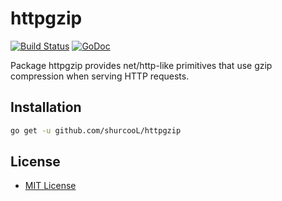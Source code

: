 httpgzip
========

[![Build Status](https://travis-ci.org/shurcooL/httpgzip.svg?branch=master)](https://travis-ci.org/shurcooL/httpgzip) [![GoDoc](https://godoc.org/github.com/shurcooL/httpgzip?status.svg)](https://godoc.org/github.com/shurcooL/httpgzip)

Package httpgzip provides net/http-like primitives
that use gzip compression when serving HTTP requests.

Installation
------------

```bash
go get -u github.com/shurcooL/httpgzip
```

License
-------

-	[MIT License](https://opensource.org/licenses/mit-license.php)
